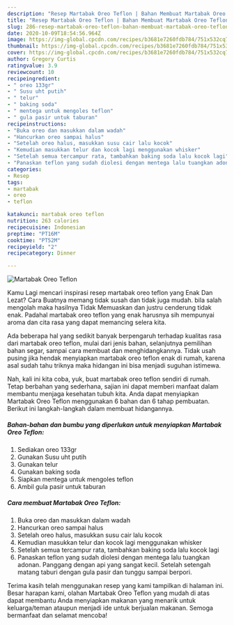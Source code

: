 ```yaml
---
description: "Resep Martabak Oreo Teflon | Bahan Membuat Martabak Oreo Teflon Yang Enak Dan Mudah"
title: "Resep Martabak Oreo Teflon | Bahan Membuat Martabak Oreo Teflon Yang Enak Dan Mudah"
slug: 286-resep-martabak-oreo-teflon-bahan-membuat-martabak-oreo-teflon-yang-enak-dan-mudah
date: 2020-10-09T18:54:56.964Z
image: https://img-global.cpcdn.com/recipes/b3681e7260fdb784/751x532cq70/martabak-oreo-teflon-foto-resep-utama.jpg
thumbnail: https://img-global.cpcdn.com/recipes/b3681e7260fdb784/751x532cq70/martabak-oreo-teflon-foto-resep-utama.jpg
cover: https://img-global.cpcdn.com/recipes/b3681e7260fdb784/751x532cq70/martabak-oreo-teflon-foto-resep-utama.jpg
author: Gregory Curtis
ratingvalue: 3.9
reviewcount: 10
recipeingredient:
- " oreo 133gr"
- " Susu uht putih"
- " telur"
- " baking soda"
- " mentega untuk mengoles teflon"
- " gula pasir untuk taburan"
recipeinstructions:
- "Buka oreo dan masukkan dalam wadah"
- "Hancurkan oreo sampai halus"
- "Setelah oreo halus, masukkan susu cair lalu kocok"
- "Kemudian masukkan telur dan kocok lagi menggunakan whisker"
- "Setelah semua tercampur rata, tambahkan baking soda lalu kocok lagi"
- "Panaskan teflon yang sudah diolesi dengan mentega lalu tuangkan adonan. Panggang dengan api yang sangat kecil. Setelah setengah matang taburi dengan gula pasir dan tunggu sampai berpori."
categories:
- Resep
tags:
- martabak
- oreo
- teflon

katakunci: martabak oreo teflon 
nutrition: 263 calories
recipecuisine: Indonesian
preptime: "PT16M"
cooktime: "PT52M"
recipeyield: "2"
recipecategory: Dinner

---
```



![Martabak Oreo Teflon](https://img-global.cpcdn.com/recipes/b3681e7260fdb784/751x532cq70/martabak-oreo-teflon-foto-resep-utama.jpg)

Kamu Lagi mencari inspirasi resep martabak oreo teflon yang Enak Dan Lezat? Cara Buatnya memang tidak susah dan tidak juga mudah. bila salah mengolah maka hasilnya Tidak Memuaskan dan justru cenderung tidak enak. Padahal martabak oreo teflon yang enak harusnya sih mempunyai aroma dan cita rasa yang dapat memancing selera kita.

Ada beberapa hal yang sedikit banyak berpengaruh terhadap kualitas rasa dari martabak oreo teflon, mulai dari jenis bahan, selanjutnya pemilihan bahan segar, sampai cara membuat dan menghidangkannya. Tidak usah pusing jika hendak menyiapkan martabak oreo teflon enak di rumah, karena asal sudah tahu triknya maka hidangan ini bisa menjadi suguhan istimewa.




Nah, kali ini kita coba, yuk, buat martabak oreo teflon sendiri di rumah. Tetap berbahan yang sederhana, sajian ini dapat memberi manfaat dalam membantu menjaga kesehatan tubuh kita. Anda dapat menyiapkan Martabak Oreo Teflon menggunakan 6 bahan dan 6 tahap pembuatan. Berikut ini langkah-langkah dalam membuat hidangannya.

<!--inarticleads1-->

##### Bahan-bahan dan bumbu yang diperlukan untuk menyiapkan Martabak Oreo Teflon:

1. Sediakan  oreo 133gr
1. Gunakan  Susu uht putih
1. Gunakan  telur
1. Gunakan  baking soda
1. Siapkan  mentega untuk mengoles teflon
1. Ambil  gula pasir untuk taburan




<!--inarticleads2-->

##### Cara membuat Martabak Oreo Teflon:

1. Buka oreo dan masukkan dalam wadah
1. Hancurkan oreo sampai halus
1. Setelah oreo halus, masukkan susu cair lalu kocok
1. Kemudian masukkan telur dan kocok lagi menggunakan whisker
1. Setelah semua tercampur rata, tambahkan baking soda lalu kocok lagi
1. Panaskan teflon yang sudah diolesi dengan mentega lalu tuangkan adonan. Panggang dengan api yang sangat kecil. Setelah setengah matang taburi dengan gula pasir dan tunggu sampai berpori.




Terima kasih telah menggunakan resep yang kami tampilkan di halaman ini. Besar harapan kami, olahan Martabak Oreo Teflon yang mudah di atas dapat membantu Anda menyiapkan makanan yang menarik untuk keluarga/teman ataupun menjadi ide untuk berjualan makanan. Semoga bermanfaat dan selamat mencoba!

